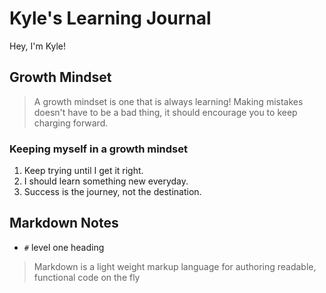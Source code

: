 # Kyle's Learning Journal
Hey, I'm Kyle! 

## Growth Mindset
> A growth mindset is one that is always learning! Making mistakes doesn't have to be a bad thing, it should encourage you to keep charging forward.

### Keeping myself in a growth mindset
1. Keep trying until I get it right.
1. I should learn something new everyday.
1. Success is the journey, not the destination.


## Markdown Notes
- `#` level one heading
> Markdown is a light weight markup language for authoring readable, functional code on the fly
